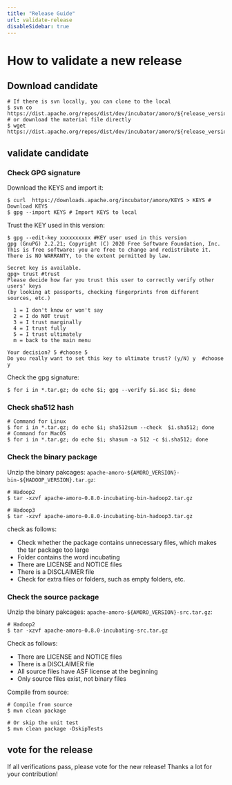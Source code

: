 ```yaml
---
title: "Release Guide"
url: validate-release
disableSidebar: true
---
```

# How to validate a new release

## Download candidate

```shell
# If there is svn locally, you can clone to the local
$ svn co https://dist.apache.org/repos/dist/dev/incubator/amoro/${release_version}-${rc_version}/
# or download the material file directly
$ wget https://dist.apache.org/repos/dist/dev/incubator/amoro/${release_version}-${rc_version}/
```

## validate candidate

### Check GPG signature

Download the KEYS and import it:

```shell
$ curl  https://downloads.apache.org/incubator/amoro/KEYS > KEYS # Download KEYS
$ gpg --import KEYS # Import KEYS to local
```

Trust the KEY used in this version:

```shell
$ gpg --edit-key xxxxxxxxxx #KEY user used in this version
gpg (GnuPG) 2.2.21; Copyright (C) 2020 Free Software Foundation, Inc.
This is free software: you are free to change and redistribute it.
There is NO WARRANTY, to the extent permitted by law.

Secret key is available.
gpg> trust #trust
Please decide how far you trust this user to correctly verify other users' keys
(by looking at passports, checking fingerprints from different sources, etc.)

  1 = I don't know or won't say
  2 = I do NOT trust
  3 = I trust marginally
  4 = I trust fully
  5 = I trust ultimately
  m = back to the main menu

Your decision? 5 #choose 5
Do you really want to set this key to ultimate trust? (y/N) y  #choose y
```

Check the gpg signature:

```shell
$ for i in *.tar.gz; do echo $i; gpg --verify $i.asc $i; done
```

### Check sha512 hash

```shell
# Command for Linux
$ for i in *.tar.gz; do echo $i; sha512sum --check  $i.sha512; done
# Command for MacOS
$ for i in *.tar.gz; do echo $i; shasum -a 512 -c $i.sha512; done
```

### Check the binary package

Unzip the binary pakcages: `apache-amoro-${AMORO_VERSION}-bin-${HADOOP_VERSION}.tar.gz`:

```shell
# Hadoop2
$ tar -xzvf apache-amoro-0.8.0-incubating-bin-hadoop2.tar.gz

# Hadoop3 
$ tar -xzvf apache-amoro-0.8.0-incubating-bin-hadoop3.tar.gz
```

check as follows:
- Check whether the package contains unnecessary files, which makes the tar package too large
- Folder contains the word incubating
- There are LICENSE and NOTICE files
- There is a DISCLAIMER file
- Check for extra files or folders, such as empty folders, etc.

### Check the source package

Unzip the binary pakcages: `apache-amoro-${AMORO_VERSION}-src.tar.gz`:

```shell
# Hadoop2
$ tar -xzvf apache-amoro-0.8.0-incubating-src.tar.gz
```

Check as follows:
- There are LICENSE and NOTICE files
- There is a DISCLAIMER file
- All source files have ASF license at the beginning
- Only source files exist, not binary files

Compile from source:

```shell
# Compile from source
$ mvn clean package

# Or skip the unit test
$ mvn clean package -DskipTests
```

## vote for the release

If all verifications pass, please vote for the new release! Thanks a lot for your contribution!